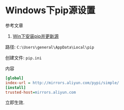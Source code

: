 # Windows下pip源设置

参考文章

1. [Win下安装pip并更新源](http://blog.csdn.net/zhanghe2775115/article/details/51540584)

路径: `C:\Users\general\AppData\Local\pip`

创建文件: `pip.ini`

内容

```ini
[global]
index-url = http://mirrors.aliyun.com/pypi/simple/
[install]
trusted-host=mirrors.aliyun.com
```

立即生效.